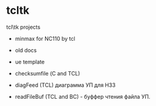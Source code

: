 # tcltk
 tcl\tk projects

 - minmax for NC110 by tcl
 
 - old docs
 
 - ue template
 
 - checksumfile (С and TCL)
 
 - diagFeed (TCL) диаграмма УП для Н33

 - readFileBuf (TCL and BC) - буффер чтения файла УП.
 

